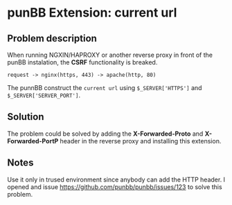 # punBB Extension: current url


## Problem description
When running NGXIN/HAPROXY or another reverse proxy in front of the punBB instalation, the **CSRF** functionality is breaked. 

    request -> nginx(https, 443) -> apache(http, 80) 


The punnBB construct the `current url` using `$_SERVER['HTTPS']` and `$_SERVER['SERVER_PORT']`.

## Solution

The problem could be solved by adding the **X-Forwarded-Proto** and  **X-Forwarded-PortP** header in the reverse proxy and installing this extension.

## Notes
Use it only in trused environment since anybody can add the HTTP header.
I opened and issue https://github.com/punbb/punbb/issues/123 to solve this problem.